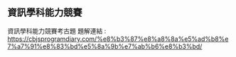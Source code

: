 ## 資訊學科能力競賽
資訊學科能力競賽考古題
題解連結 : https://cbjsprogramdiary.com/%e8%b3%87%e8%a8%8a%e5%ad%b8%e7%a7%91%e8%83%bd%e5%8a%9b%e7%ab%b6%e8%b3%bd/
